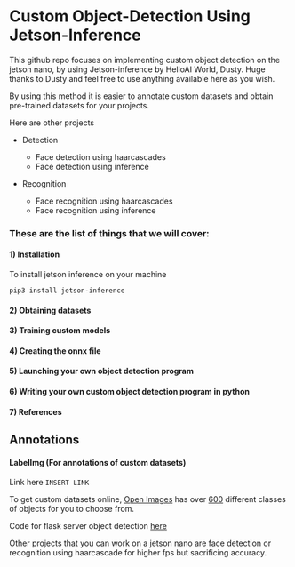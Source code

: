 # Custom Object-Detection Using Jetson-Inference
This github repo focuses on implementing custom object detection on the jetson nano, by using Jetson-inference by HelloAI World, Dusty.
Huge thanks to Dusty and feel free to use anything available here as you wish.

By using this method it is easier to annotate custom datasets and obtain pre-trained datasets for your projects.

Here are other projects

* Detection
  * Face detection using haarcascades
  * Face detection using inference

* Recognition
  * Face recognition using haarcascades
  * Face recognition using inference

        
### These are the list of things that we will cover:
#### 1) Installation
To install jetson inference on your machine 

    pip3 install jetson-inference
#### 2) Obtaining datasets
#### 3) Training custom models
#### 4) Creating the onnx file
#### 5) Launching your own object detection program
#### 6) Writing your own custom object detection program in python
#### 7) References




## Annotations
#### LabelImg (For annotations of custom datasets)

Link here `INSERT LINK`

To get custom datasets online, [Open Images](https://storage.googleapis.com/openimages/web/visualizer/index.html?set=train&type=detection&c=%2Fm%2F0fp6w) has over [600](https://github.com/changherng/customobjectdetectionsamples/blob/main/openImages_classesLists.txt) 
different classes of objects for you to choose from.









Code for flask server object detection [here](https://github.com/changherng/customobjectdetectionsamples/blob/main/objectDetectorFlaskServer.py)



Other projects that you can work on a jetson nano are face detection or recognition using haarcascade for higher fps but sacrificing accuracy.
